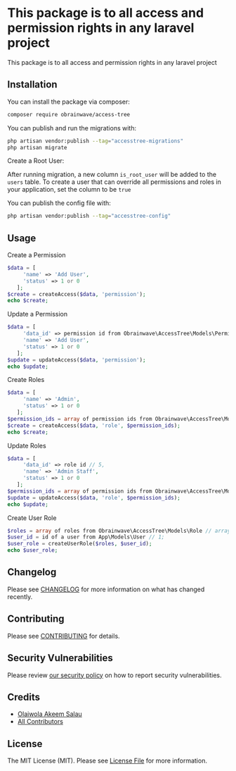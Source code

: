 # This package is to all access and permission rights in any laravel project

This package is to all access and permission rights in any laravel project


## Installation

You can install the package via composer:

```bash
composer require obrainwave/access-tree
```

You can publish and run the migrations with:

```bash
php artisan vendor:publish --tag="accesstree-migrations"
php artisan migrate
```

Create a Root User:

After running migration, a new column `is_root_user` will be added to the `users` table. To create a user that can override all permissions and roles in your application, set the column to be `true`

You can publish the config file with:

```bash
php artisan vendor:publish --tag="accesstree-config"
```

## Usage

Create a Permission
```php
$data = [
     'name' => 'Add User',
     'status' => 1 or 0
   ];
$create = createAccess($data, 'permission');
echo $create;
```

Update a Permission
```php
$data = [
     'data_id' => permission id from Obrainwave\AccessTree\Models\Permission // 3,
     'name' => 'Add User',
     'status' => 1 or 0
   ];
$update = updateAccess($data, 'permission');
echo $update;
```

Create Roles
```php
$data = [
     'name' => 'Admin',
     'status' => 1 or 0
   ];
$permission_ids = array of permission ids from Obrainwave\AccessTree\Models\Permission // array(1, 5, 4);
$create = createAccess($data, 'role', $permission_ids);
echo $create;
```

Update Roles
```php
$data = [
     'data_id' => role id // 5,
     'name' => 'Admin Staff',
     'status' => 1 or 0
   ];
$permission_ids = array of permission ids from Obrainwave\AccessTree\Models\Permission // array(10, 6, 3);
$update = updateAccess($data, 'role', $permission_ids);
echo $update;
```

Create User Role
```php 
$roles = array of roles from Obrainwave\AccessTree\Models\Role // array(2, 5);
$user_id = id of a user from App\Models\User // 1;
$user_role = createUserRole($roles, $user_id);
echo $user_role;
```

## Changelog

Please see [CHANGELOG](CHANGELOG.md) for more information on what has changed recently.

## Contributing

Please see [CONTRIBUTING](CONTRIBUTING.md) for details.

## Security Vulnerabilities

Please review [our security policy](../../security/policy) on how to report security vulnerabilities.

## Credits

- [Olaiwola Akeem Salau](https://github.com/Obrainwave)
- [All Contributors](../../contributors)

## License

The MIT License (MIT). Please see [License File](LICENSE.md) for more information.
